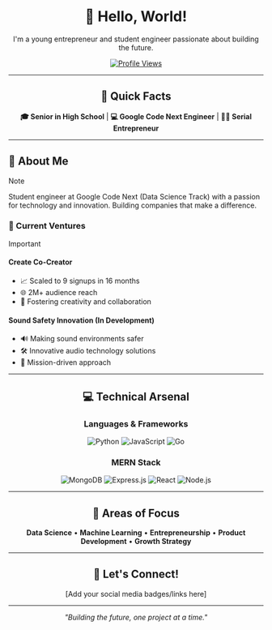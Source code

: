 <div align="center">

# 👋 Hello, World!

I'm a young entrepreneur and student engineer passionate about building the future.

[![Profile Views](https://komarev.com/ghpvc/?username=yourusername&color=blueviolet)](https://github.com/yourusername)

</div>

---

<div align="center">

## 🚀 Quick Facts

**🎓 Senior in High School** | **💻 Google Code Next Engineer** | **👨‍💼 Serial Entrepreneur**

</div>

---

## 💫 About Me

> [!NOTE]
> Student engineer at Google Code Next (Data Science Track) with a passion for technology and innovation. Building companies that make a difference.

### 🏢 Current Ventures

> [!IMPORTANT]
> #### Create Co-Creator
> - 📈 Scaled to 9 signups in 16 months
> - 🌐 2M+ audience reach
> - 🎯 Fostering creativity and collaboration
>
> #### Sound Safety Innovation (In Development)
> - 🔊 Making sound environments safer
> - 🛠️ Innovative audio technology solutions
> - 🌱 Mission-driven approach

---

<div align="center">

## 💻 Technical Arsenal

### Languages & Frameworks

![Python](https://img.shields.io/badge/Python-3776AB?style=for-the-badge&logo=python&logoColor=white)
![JavaScript](https://img.shields.io/badge/JavaScript-F7DF1E?style=for-the-badge&logo=javascript&logoColor=black)
![Go](https://img.shields.io/badge/Go-00ADD8?style=for-the-badge&logo=go&logoColor=white)

### MERN Stack
![MongoDB](https://img.shields.io/badge/MongoDB-47A248?style=for-the-badge&logo=mongodb&logoColor=white)
![Express.js](https://img.shields.io/badge/Express.js-000000?style=for-the-badge&logo=express&logoColor=white)
![React](https://img.shields.io/badge/React-61DAFB?style=for-the-badge&logo=react&logoColor=black)
![Node.js](https://img.shields.io/badge/Node.js-339933?style=for-the-badge&logo=nodedotjs&logoColor=white)

</div>

---

<div align="center">

## 🔧 Areas of Focus

**Data Science** • **Machine Learning** • **Entrepreneurship** • **Product Development** • **Growth Strategy**

</div>

---

<div align="center">

## 🤝 Let's Connect!

[Add your social media badges/links here]

---

*"Building the future, one project at a time."*

</div>
